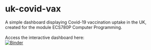 # uk-covid-vax
A simple dashboard displaying Covid-19 vaccination uptake in the UK, created for the module ECS780P Computer Programming. <br>
<br>
Access the interactive dashboard here:<br>
[![Binder](https://mybinder.org/badge_logo.svg)](https://mybinder.org/v2/gh/fangningtan/uk-covid-vax/main?labpath=voila%2Frender%2FUK_vaccination_dashboard.ipynb)
